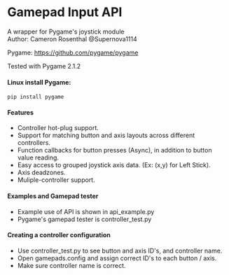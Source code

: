 # Gamepad Input API
A wrapper for Pygame's joystick module
<br>
Author: Cameron Rosenthal @Supernova1114
<br>

Pygame: https://github.com/pygame/pygame

Tested with Pygame 2.1.2

#### Linux install Pygame: 

    pip install pygame

#### Features
- Controller hot-plug support.
- Support for matching button and axis layouts across different controllers.
- Function callbacks for button presses (Async), in addition to button value reading.
- Easy access to grouped joystick axis data. (Ex: (x,y) for Left Stick).
- Axis deadzones.
- Muliple-controller support.
#### Examples and Gamepad tester
- Example use of API is shown in api_example.py
- Pygame's gamepad tester is controller_test.py
#### Creating a controller configuration
- Use controller_test.py to see button and axis ID's, and controller name.
- Open gamepads.config and assign correct ID's to each button / axis.
- Make sure controller name is correct.
